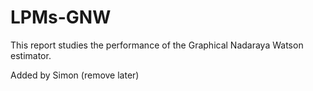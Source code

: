 # LPMs-GNW

This report studies the performance of the Graphical Nadaraya Watson estimator.

Added by Simon (remove later)
